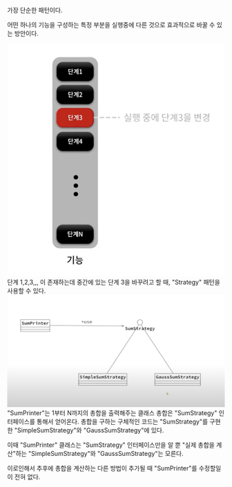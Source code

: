 가장 단순한 패턴이다.

어떤 하나의 기능을 구성하는 특정 부분을 실행중에 다른 것으로 효과적으로 바꿀 수 있는 방안이다.

<img src="./1.png">
단계 1,2,3,,, 이 존재하는데 중간에 있는 단계 3을 바꾸려고 할 때, "Strategy" 패턴을 사용할 수 있다.


<img src="./2.png">
"SumPrinter"는 1부터 N까지의 총합을 출력해주는 클래스
총합은 "SumStrategy" 인터페이스를 통해서 얻어온다.
총합을 구하는 구체적인 코드는 "SumStrategy"를 구현한 "SimpleSumStrategy"와 "GaussSumStrategy"에 있다.

이때 "SumPrinter" 클래스는 "SumStrategy" 인터페이스만을 알 뿐 "실제 총합을 계산"하는 "SimpleSumStrategy"와 "GaussSumStrategy"는 모른다.

이로인해서 추후에 총합을 계산하는 다른 방법이 추가될 때 "SumPrinter"를 수정할일이 전혀 없다.





